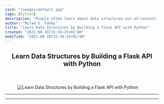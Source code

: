 ```yaml
---
card: "/images/default.jpg"
tags: [Python]
description: "People often learn about data structures out-of-context. It c"
author: "Milad E. Fahmy"
title: "Learn Data Structures by Building a Flask API with Python"
created: "2021-08-16T15:34:25+02:00"
modified: "2021-08-16T15:34:25+02:00"
---
```

<div class="site-wrapper">
<main id="site-main" class="site-main outer">
<div class="inner">
<article class="post-full post tag-python tag-youtube ">
<header class="post-full-header">
<h1 class="post-full-title">Learn Data Structures by Building a Flask API with Python</h1>
</header>
<figure class="post-full-image">
<picture>
<source media="(max-width: 700px)" sizes="1px" srcset="data:image/gif;base64,R0lGODlhAQABAIAAAAAAAP///yH5BAEAAAAALAAAAAABAAEAAAIBRAA7 1w">
<source media="(min-width: 701px)" sizes="(max-width: 800px) 400px,
(max-width: 1170px) 700px,
1400px" srcset="/news/content/images/size/w300/2021/04/flaskds-2.jpg 300w,
/news/content/images/size/w600/2021/04/flaskds-2.jpg 600w,
/news/content/images/size/w1000/2021/04/flaskds-2.jpg 1000w,
/news/content/images/size/w2000/2021/04/flaskds-2.jpg 2000w">
<img onerror="this.style.display='none'" src="/news/content/images/size/w2000/2021/04/flaskds-2.jpg" alt="Learn Data Structures by Building a Flask API with Python">
</picture>
</figure>
<section class="post-full-content">
<div class="post-content">
</div>
<hr>
<hr>
</section>
</article>
</div>
</main>
</div>
<!-- Google Tag Manager (noscript) -->
<!-- End Google Tag Manager (noscript) -->
